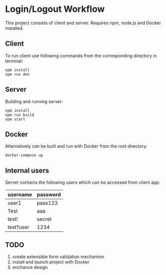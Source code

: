 # Login/Logout Workflow

This project consists of client and server. Requires npm, node.js and Docker installed.

## Client

To run client use following commands from the corresponding directory in terminal:

```
npm install
npm run dev
```

## Server

Building and running server:

```
npm install
npm run build
npm start
```

## Docker

Alternatively can be built and run with Docker from the root directory:

```
docker-compose up
```

## Internal users

Server contains the following users which can be accessed from client app:

| username  | password |
| --------- | -------- |
| user1     | pass123  |
| Test      | aaa      |
| test!     | secret   |
| test?user | 1234     |


## TODO
1. create extensible form validation mechanism
2. install and launch project with Docker
3. enchance design
